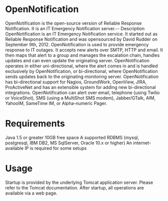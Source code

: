 OpenNotification
================

OpenNotification is the open-source version of Reliable Response Notification.  It is an IT Emergency Notification server.-- Description
OpenNotification is an IT Emergency Notification service.  It started out as Reliable Response Notification and was opensourced by David Rudder on September 9th, 2012.  OpenNotification is used to provide emergency response to IT outages.  It accepts new alerts over SMTP, HTTP and email.  It then maps that alert to a group and manages the escalation chain, handles updates and can even update the originating server.  OpenNotification operates in either uni-directional, where the alert comes in and is handled exclusively by OpenNotification, or bi-directional, where OpenNotification sends updates back to the originating monitoring server.  OpenNotification has bi-directional support for Nagios, GroundWork, OpenView, JIRA, ProActiveNet and has an extensible system for adding new bi-directional integrations.  OpenNotification can alert over email, telephone (using Twilio or VoiceShot), SMS (using a MultiShot SMS modem), Jabber/GTalk, AIM, YahooIM, SameTime IM, or Alpha-numeric Pager.

Requirements
============
Java 1.5 or greater
10GB free space
A supported RDBMS (mysql, postgresql, IBM DB2, MS SqlServer, Oracle 10.x or higher)
An internet-available IP is required for some setups

Usage
=====
Startup is provided by the underlying Tomcat application server.  Please refer to the Tomcat documentation.  After startup, all operations are available via a web page.
